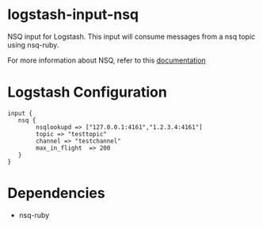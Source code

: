 logstash-input-nsq
====================

NSQ input for Logstash. This input will consume messages from a nsq topic using nsq-ruby. 

For more information about NSQ, refer to this [documentation](http://nsq.io) 

Logstash Configuration
====================

    input {
       nsq {
            nsqlookupd => ["127.0.0.1:4161","1.2.3.4:4161"]
            topic => "testtopic"
            channel => "testchannel"
            max_in_flight  => 200
       }
    }

Dependencies
====================

* nsq-ruby

